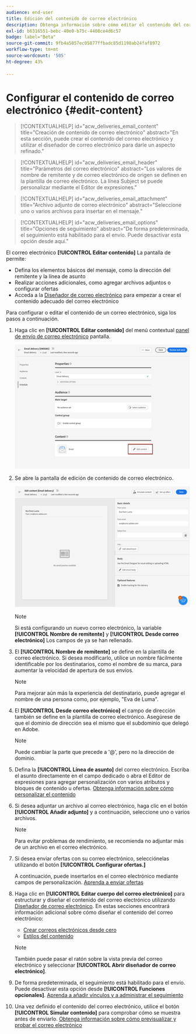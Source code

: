 ```yaml
---
audience: end-user
title: Edición del contenido de correo electrónico
description: Obtenga información sobre cómo editar el contenido del correo electrónico en la IU de la web de Campaign
exl-id: b6316551-bebc-40e0-b75c-4408ce4d6c57
badge: label="Beta"
source-git-commit: 9fb4a5057ec05877ffbadc85d1198ab24faf8972
workflow-type: tm+mt
source-wordcount: '505'
ht-degree: 43%

---
```


# Configurar el contenido de correo electrónico {#edit-content}

>[!CONTEXTUALHELP]
>id="acw_deliveries_email_content"
>title="Creación de contenido de correo electrónico"
>abstract="En esta sección, puede crear el contenido del correo electrónico y utilizar el diseñador de correo electrónico para darle un aspecto refinado."

>[!CONTEXTUALHELP]
>id="acw_deliveries_email_header"
>title="Parámetros del correo electrónico"
>abstract="Los valores de nombre de remitente y de correo electrónico de origen se definen en la plantilla de correo electrónico. La línea Subject se puede personalizar mediante el Editor de expresiones."

>[!CONTEXTUALHELP]
>id="acw_deliveries_email_attachment"
>title="Archivo adjunto de correo electrónico"
>abstract="Seleccione uno o varios archivos para insertar en el mensaje."

>[!CONTEXTUALHELP]
>id="acw_deliveries_email_options"
>title="Opciones de seguimiento"
>abstract="De forma predeterminada, el seguimiento está habilitado para el envío. Puede desactivar esta opción desde aquí."

El correo electrónico **[!UICONTROL Editar contenido]** La pantalla de permite:
* Defina los elementos básicos del mensaje, como la dirección del remitente y la línea de asunto
* Realizar acciones adicionales, como agregar archivos adjuntos o configurar ofertas
* Acceda a la [Diseñador de correo electrónico](get-started-email-designer.md#start-authoring) para empezar a crear el contenido adecuado del correo electrónico

Para configurar o editar el contenido de un correo electrónico, siga los pasos a continuación.

1. Haga clic en **[!UICONTROL Editar contenido]** del menú contextual [panel de envío de correo electrónico](../email/create-email.md) pantalla.

   ![](assets/email-edit-content-button.png)

1. Se abre la pantalla de edición de contenido de correo electrónico.

   ![](assets/email-edit-content-dashboard.png)

   >[!NOTE]
   >
   >Si está configurando un nuevo correo electrónico, la variable **[!UICONTROL Nombre de remitente]** y **[!UICONTROL Desde correo electrónico]** Los campos de ya se han rellenado.

1. El **[!UICONTROL Nombre de remitente]** se define en la plantilla de correo electrónico. Si desea modificarlo, utilice un nombre fácilmente identificable por los destinatarios, como el nombre de su marca, para aumentar la velocidad de apertura de sus envíos.

   >[!NOTE]
   >
   >Para mejorar aún más la experiencia del destinatario, puede agregar el nombre de una persona como, por ejemplo, &quot;Eva de Luma&quot;.

1. El **[!UICONTROL Desde correo electrónico]** el campo de dirección también se define en la plantilla de correo electrónico. Asegúrese de que el dominio de dirección sea el mismo que el subdominio que delegó en Adobe.

   >[!NOTE]
   >
   >Puede cambiar la parte que precede a &#39;@&#39;, pero no la dirección de dominio.

   <!--In the Reply address text fields, the sender's address is used by default for replies. However, Adobe recommends using an existing real address such as your brand's customer care. In this case, if a recipient sends a reply, the customer care will be able to handle it.-->

1. Defina la **[!UICONTROL Línea de asunto]** del correo electrónico. Escriba el asunto directamente en el campo dedicado o abra el Editor de expresiones para agregar personalización con varios atributos y bloques de contenido u ofertas. [Obtenga información sobre cómo personalizar el contenido](../personalization/personalize.md)

1. Si desea adjuntar un archivo al correo electrónico, haga clic en el botón **[!UICONTROL Añadir adjunto]** y a continuación, seleccione uno o varios archivos.

   >[!NOTE]
   >
   >    Para evitar problemas de rendimiento, se recomienda no adjuntar más de un archivo en el correo electrónico.

   <!--limitation on size + number of files?-->

1. Si desea enviar ofertas con su correo electrónico, selecciónelas utilizando el botón **[!UICONTROL Configurar ofertas.]**

   A continuación, puede insertarlos en el correo electrónico mediante campos de personalización. [Aprenda a enviar ofertas](offers.md)

1. Haga clic en **[!UICONTROL Editar cuerpo del correo electrónico]** para estructurar y diseñar el contenido del correo electrónico utilizando [Diseñador de correo electrónico](#start-authoring). En estas secciones encontrará información adicional sobre cómo diseñar el contenido del correo electrónico:

   * [Crear correos electrónicos desde cero](create-email-content.md)
   * [Estilos del contenido](get-started-email-style.md)

   >[!NOTE]
   >
   >También puede pasar el ratón sobre la vista previa del correo electrónico y seleccionar **[!UICONTROL Abrir diseñador de correo electrónico]**.

1. De forma predeterminada, el seguimiento está habilitado para el envío. Puede desactivar esta opción desde **[!UICONTROL Funciones opcionales]**. [Aprenda a añadir vínculos y a administrar el seguimiento](message-tracking.md)

1. Una vez definido el contenido del correo electrónico, utilice el botón **[!UICONTROL Simular contenido]** para comprobar cómo se muestra antes de enviarlo. [Obtenga información sobre cómo previsualizar y probar el correo electrónico](../preview-test/preview-test.md)

